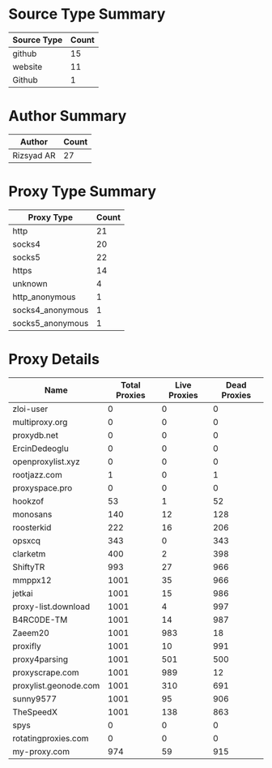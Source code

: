 # Source Type Summary

| Source Type | Count |
|-------------|-------|
| github | 15 |
| website | 11 |
| Github | 1 |


# Author Summary

| Author | Count |
|--------|-------|
| Rizsyad AR | 27 |


# Proxy Type Summary

| Proxy Type | Count |
|------------|-------|
| http | 21 |
| socks4 | 20 |
| socks5 | 22 |
| https | 14 |
| unknown | 4 |
| http_anonymous | 1 |
| socks4_anonymous | 1 |
| socks5_anonymous | 1 |


# Proxy Details

| Name | Total Proxies | Live Proxies | Dead Proxies |
|------|---------------|--------------|---------------|
| zloi-user | 0 | 0 | 0 |
| multiproxy.org | 0 | 0 | 0 |
| proxydb.net | 0 | 0 | 0 |
| ErcinDedeoglu | 0 | 0 | 0 |
| openproxylist.xyz | 0 | 0 | 0 |
| rootjazz.com | 1 | 0 | 1 |
| proxyspace.pro | 0 | 0 | 0 |
| hookzof | 53 | 1 | 52 |
| monosans | 140 | 12 | 128 |
| roosterkid | 222 | 16 | 206 |
| opsxcq | 343 | 0 | 343 |
| clarketm | 400 | 2 | 398 |
| ShiftyTR | 993 | 27 | 966 |
| mmppx12 | 1001 | 35 | 966 |
| jetkai | 1001 | 15 | 986 |
| proxy-list.download | 1001 | 4 | 997 |
| B4RC0DE-TM | 1001 | 14 | 987 |
| Zaeem20 | 1001 | 983 | 18 |
| proxifly | 1001 | 10 | 991 |
| proxy4parsing | 1001 | 501 | 500 |
| proxyscrape.com | 1001 | 989 | 12 |
| proxylist.geonode.com | 1001 | 310 | 691 |
| sunny9577 | 1001 | 95 | 906 |
| TheSpeedX | 1001 | 138 | 863 |
| spys | 0 | 0 | 0 |
| rotatingproxies.com | 0 | 0 | 0 |
| my-proxy.com | 974 | 59 | 915 |
